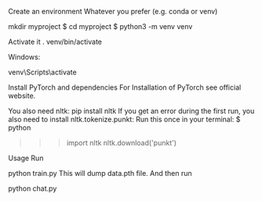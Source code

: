 Create an environment
Whatever you prefer (e.g. conda or venv)

mkdir myproject
$ cd myproject
$ python3 -m venv venv

Activate it
. venv/bin/activate

Windows:

venv\Scripts\activate

Install PyTorch and dependencies
For Installation of PyTorch see official website.

You also need nltk:
pip install nltk
If you get an error during the first run, you also need to install nltk.tokenize.punkt: Run this once in your terminal:
$ python
>>> import nltk
>>> nltk.download('punkt')

Usage
Run

python train.py
This will dump data.pth file. And then run

python chat.py